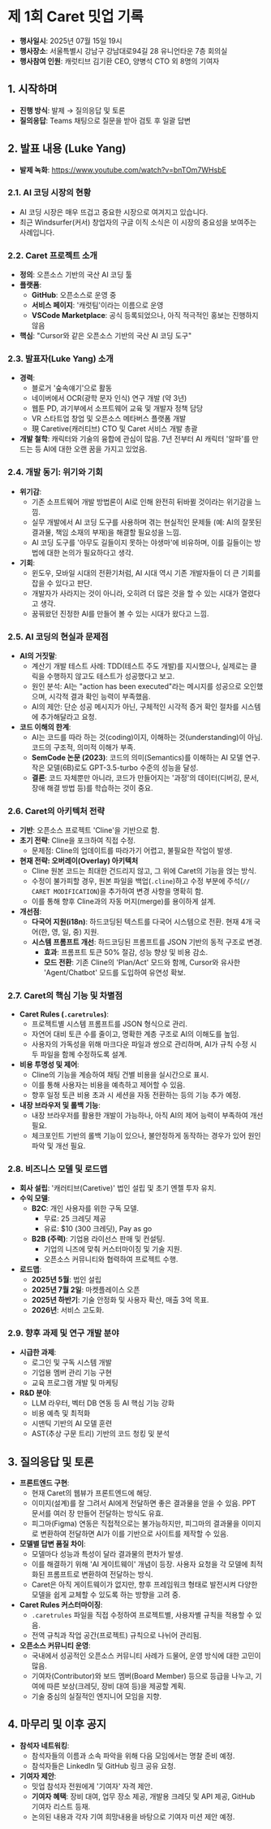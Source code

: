 # 제 1회 Caret 밋업 기록 

- **행사일시**: 2025년 07월 15일 19시
- **행사장소**: 서울특별시 강남구 강남대로94길 28 유니언타운 7층 회의실
- **행사참여 인원**: 캐럿티브 김기환 CEO, 양병석 CTO 외 8명의 기여자

## 1. 시작하며

- **진행 방식**: 발제 → 질의응답 및 토론
- **질의응답**: Teams 채팅으로 질문을 받아 검토 후 일괄 답변

## 2. 발표 내용 (Luke Yang)
- **발제 녹화**: https://www.youtube.com/watch?v=bnTOm7WHsbE

### 2.1. AI 코딩 시장의 현황

- AI 코딩 시장은 매우 뜨겁고 중요한 시장으로 여겨지고 있습니다.
- 최근 Windsurfer(커서) 창업자의 구글 이직 소식은 이 시장의 중요성을 보여주는 사례입니다.

### 2.2. Caret 프로젝트 소개

- **정의**: 오픈소스 기반의 국산 AI 코딩 툴
- **플랫폼**:
    - **GitHub**: 오픈소스로 운영 중
    - **서비스 페이지**: '캐럿팀'이라는 이름으로 운영
    - **VSCode Marketplace**: 공식 등록되었으나, 아직 적극적인 홍보는 진행하지 않음
- **핵심**: "Cursor와 같은 오픈소스 기반의 국산 AI 코딩 도구"

### 2.3. 발표자(Luke Yang) 소개

- **경력**:
    - 블로거 '숲속얘기'으로 활동
    - 네이버에서 OCR(광학 문자 인식) 연구 개발 (약 3년)
    - 웹툰 PD, 과기부에서 소프트웨어 교육 및 개발자 정책 담당
    - VR 스타트업 창업 및 오픈소스 메타버스 플랫폼 개발
    - 現 Caretive(캐러티브) CTO 및 Caret 서비스 개발 총괄
- **개발 철학**: 캐릭터와 기술의 융합에 관심이 많음. 7년 전부터 AI 캐릭터 '알파'를 만드는 등 AI에 대한 오랜 꿈을 가지고 있었음.

### 2.4. 개발 동기: 위기와 기회

- **위기감**:
    - 기존 소프트웨어 개발 방법론이 AI로 인해 완전히 뒤바뀔 것이라는 위기감을 느낌.
    - 실무 개발에서 AI 코딩 도구를 사용하며 겪는 현실적인 문제들 (예: AI의 잘못된 결과물, 책임 소재의 부재)을 해결할 필요성을 느낌.
    - AI 코딩 도구를 '아무도 길들이지 못하는 야생마'에 비유하며, 이를 길들이는 방법에 대한 논의가 필요하다고 생각.
- **기회**:
    - 윈도우, 모바일 시대의 전환기처럼, AI 시대 역시 기존 개발자들이 더 큰 기회를 잡을 수 있다고 판단.
    - 개발자가 사라지는 것이 아니라, 오히려 더 많은 것을 할 수 있는 시대가 열렸다고 생각.
    - 꿈꿔왔던 진정한 AI를 만들어 볼 수 있는 시대가 왔다고 느낌.

### 2.5. AI 코딩의 현실과 문제점

- **AI의 거짓말**:
    - 계산기 개발 테스트 사례: TDD(테스트 주도 개발)를 지시했으나, 실제로는 클릭을 수행하지 않고도 테스트가 성공했다고 보고.
    - 원인 분석: AI는 "action has been executed"라는 메시지를 성공으로 오인했으며, 시각적 결과 확인 능력이 부족했음.
    - AI의 제안: 단순 성공 메시지가 아닌, 구체적인 시각적 증거 확인 절차를 시스템에 추가해달라고 요청.
- **코드 이해의 한계**:
    - AI는 코드를 따라 하는 것(coding)이지, 이해하는 것(understanding)이 아님. 코드의 구조적, 의미적 이해가 부족.
    - **SemCode 논문 (2023)**: 코드의 의미(Semantics)를 이해하는 AI 모델 연구. 작은 모델(6B)로도 GPT-3.5-turbo 수준의 성능을 달성.
    - **결론**: 코드 자체뿐만 아니라, 코드가 만들어지는 '과정'의 데이터(디버깅, 문서, 장애 해결 방법 등)를 학습하는 것이 중요.

### 2.6. Caret의 아키텍처 전략

- **기반**: 오픈소스 프로젝트 'Cline'을 기반으로 함.
- **초기 전략**: Cline을 포크하여 직접 수정.
    - 문제점: Cline의 업데이트를 따라가기 어렵고, 불필요한 작업이 발생.
- **현재 전략: 오버레이(Overlay) 아키텍처**
    - Cline 원본 코드는 최대한 건드리지 않고, 그 위에 Caret의 기능을 얹는 방식.
    - 수정이 불가피할 경우, 원본 파일을 백업(`.cline`)하고 수정 부분에 주석(`// CARET MODIFICATION`)을 추가하여 변경 사항을 명확히 함.
    - 이를 통해 향후 Cline과의 자동 머지(merge)를 용이하게 설계.
- **개선점**:
    - **다국어 지원(i18n)**: 하드코딩된 텍스트를 다국어 시스템으로 전환. 현재 4개 국어(한, 영, 일, 중) 지원.
    - **시스템 프롬프트 개선**: 하드코딩된 프롬프트를 JSON 기반의 동적 구조로 변경.
        - **효과**: 프롬프트 토큰 50% 절감, 성능 향상 및 비용 감소.
        - **모드 전환**: 기존 Cline의 'Plan/Act' 모드와 함께, Cursor와 유사한 'Agent/Chatbot' 모드를 도입하여 유연성 확보.

### 2.7. Caret의 핵심 기능 및 차별점

- **Caret Rules (`.caretrules`)**:
    - 프로젝트별 시스템 프롬프트를 JSON 형식으로 관리.
    - 자연어 대비 토큰 수를 줄이고, 명확한 계층 구조로 AI의 이해도를 높임.
    - 사용자의 가독성을 위해 마크다운 파일과 쌍으로 관리하며, AI가 규칙 수정 시 두 파일을 함께 수정하도록 설계.
- **비용 투명성 및 제어**:
    - Cline의 기능을 계승하여 채팅 건별 비용을 실시간으로 표시.
    - 이를 통해 사용자는 비용을 예측하고 제어할 수 있음.
    - 향후 일정 토큰 비용 초과 시 세션을 자동 전환하는 등의 기능 추가 예정.
- **내장 브라우저 및 롤백 기능**:
    - 내장 브라우저를 활용한 개발이 가능하나, 아직 AI의 제어 능력이 부족하여 개선 필요.
    - 체크포인트 기반의 롤백 기능이 있으나, 불안정하게 동작하는 경우가 있어 원인 파악 및 개선 필요.

### 2.8. 비즈니스 모델 및 로드맵

- **회사 설립**: '캐러티브(Caretive)' 법인 설립 및 초기 엔젤 투자 유치.
- **수익 모델**:
    - **B2C**: 개인 사용자를 위한 구독 모델.
        - 무료: 25 크레딧 제공
        - 유료: $10 (300 크레딧), Pay as go
    - **B2B (주력)**: 기업용 라이선스 판매 및 컨설팅.
        - 기업의 니즈에 맞춰 커스터마이징 및 기술 지원.
        - 오픈소스 커뮤니티와 협력하여 프로젝트 수행.
- **로드맵**:
    - **2025년 5월**: 법인 설립
    - **2025년 7월 2일**: 마켓플레이스 오픈
    - **2025년 하반기**: 기술 안정화 및 사용자 확산, 매출 3억 목표.
    - **2026년**: 서비스 고도화.

### 2.9. 향후 과제 및 연구 개발 분야

- **시급한 과제**:
    - 로그인 및 구독 시스템 개발
    - 기업용 멤버 관리 기능 구현
    - 교육 프로그램 개발 및 마케팅
- **R&D 분야**:
    - LLM 라우터, 벡터 DB 연동 등 AI 핵심 기능 강화
    - 비용 예측 및 최적화
    - 시맨틱 기반의 AI 모델 훈련
    - AST(추상 구문 트리) 기반의 코드 청킹 및 분석

## 3. 질의응답 및 토론

- **프론트엔드 구현**:
    - 현재 Caret의 웹뷰가 프론트엔드에 해당.
    - 이미지(설계)를 잘 그려서 AI에게 전달하면 좋은 결과물을 얻을 수 있음. PPT 문서를 여러 장 만들어 전달하는 방식도 유효.
    - 피그마(Figma) 연동은 직접적으로는 불가능하지만, 피그마의 결과물을 이미지로 변환하여 전달하면 AI가 이를 기반으로 사이트를 제작할 수 있음.
- **모델별 답변 품질 차이**:
    - 모델마다 성능과 특성이 달라 결과물의 편차가 발생.
    - 이를 해결하기 위해 'AI 게이트웨이' 개념이 등장. 사용자 요청을 각 모델에 최적화된 프롬프트로 변환하여 전달하는 방식.
    - Caret은 아직 게이트웨이가 없지만, 향후 프레임워크 형태로 발전시켜 다양한 모델을 쉽게 교체할 수 있도록 하는 방향을 고려 중.
- **Caret Rules 커스터마이징**:
    - `.caretrules` 파일을 직접 수정하여 프로젝트별, 사용자별 규칙을 적용할 수 있음.
    - 전역 규칙과 작업 공간(프로젝트) 규칙으로 나뉘어 관리됨.
- **오픈소스 커뮤니티 운영**:
    - 국내에서 성공적인 오픈소스 커뮤니티 사례가 드물어, 운영 방식에 대한 고민이 많음.
    - 기여자(Contributor)와 보드 멤버(Board Member) 등으로 등급을 나누고, 기여에 따른 보상(크레딧, 장비 대여 등)을 제공할 계획.
    - 기술 중심의 실질적인 엔지니어 모임을 지향.

## 4. 마무리 및 이후 공지

- **참석자 네트워킹**:
    - 참석자들의 이름과 소속 파악을 위해 다음 모임에서는 명찰 준비 예정.
    - 참석자들은 LinkedIn 및 GitHub 링크 공유 요청.
- **기여자 제안**:
    - 밋업 참석자 전원에게 '기여자' 자격 제안.
    - **기여자 혜택**: 장비 대여, 업무 장소 제공, 개발용 크레딧 및 API 제공, GitHub 기여자 리스트 등재.
    - 논의된 내용과 각자 기여 희망내용을 바탕으로 기여자 미션 제안 예정.
